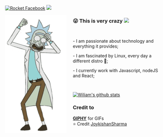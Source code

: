 [![Rocket Facebook](https://img.shields.io/static/v1?label=JavaScripto&message=Facebook&colorA=blue&color=black&logo=Rocket&logoColor=white)](https://www.facebook.com/groups/javascripto)
<a href="https://www.linkedin.com/in/wiliamvj/"><img src="https://img.shields.io/badge/LinkedIn-informational?logo=linkedin"/></a>

<img style="margin-right: 20px"  align='left' src="https://raw.githubusercontent.com/Elyabe/elyabe/master/images/rick-dancing.gif" width='200'>

### :stuck_out_tongue_winking_eye: This is very crazy <img src="https://media.giphy.com/media/MdA16VIoXKKxNE8Stk/giphy.gif" width="30">

</br>
<p style="margin-left: 20px"> 
  - I am passionate about technology and everything it provides;
</p>
<p style="margin-left: 20px"> 
  - I am fascinated by Linux, every day a different distro 🤪; 
</p>
<p style="margin-left: 20px"> 
  - I currently work with Javascript, nodeJS and React;
</p>

</br>
<p>
  <a href="https://github.com/wiliamvj?tab=repositories">
    <img  width="500" height="auto" alt="Wiliam's github stats" 
          src="https://github-readme-stats.vercel.app/api?username=wiliamvj&show_icons=true&theme=algolia&count_private=true" />
  </a>
</p>

<p>

</p>

<!-- Credit -->
### Credit to 
[**GIPHY**](https://giphy.com/) for GIFs<br />
⭐️ Credit [JoykishanSharma](https://github.com/JoykishanSharma)
